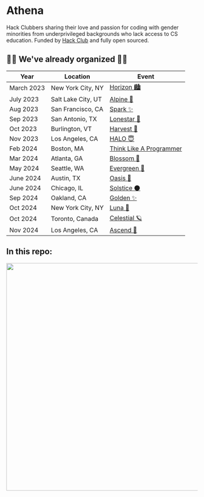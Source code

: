 # Athena
Hack Clubbers sharing their love and passion for coding with gender minorities from underprivileged backgrounds who lack access to CS education. Funded by [Hack Club](https://hackclub.com) and fully open sourced. 

## 🫶🏼 We've already organized 🫶🏼 

| Year | Location |  Event                                          |
| ---- | ---- | ----------------------------------------------------|
| March 2023 | New York City, NY | [Horizon 🏙️](https://github.com/hackclub/horizon) |
| July 2023 | Salt Lake City, UT | [Alpine 🧸](https://github.com/hackclub/alpine) |
| Aug 2023 | San Francisco, CA | [Spark ✨](https://github.com/hackclub/spark) |
| Sep 2023 | San Antonio, TX | [Lonestar 🤠](https://github.com/hackclub/lonestar) |
| Oct 2023 | Burlington, VT | [Harvest 🎃](https://github.com/hackclub/harvest) |
| Nov 2023 | Los Angeles, CA | [HALO 😇](https://github.com/hackclub/halo) |
| Feb 2024 | Boston, MA | [Think Like A Programmer]() |
| Mar 2024 | Atlanta, GA | [Blossom 🌸](https://github.com/hackclub/blossom)|
| May 2024 | Seattle, WA | [Evergreen 🌲](https://github.com/hackclub/evergreen)|
| June 2024 | Austin, TX | [Oasis 🌴](https://github.com/hackclub/oasis) |
| June 2024 | Chicago, IL | [Solstice ‭🌑 ](https://github.com/hackclub/solstice) |
| Sep 2024 | Oakland, CA | [Golden ✨](https://github.com/hackclub/golden) |
| Oct 2024 | New York City, NY | [Luna 🌙 ](https://luna.hackclub.com) | 
| Oct 2024 | Toronto, Canada | [Celestial 🪐](https://github.com/emma-x1/Toronto-DoS-Celestial) | 
| Nov 2024 | Los Angeles, CA | [Ascend 🚀](https://ascend.hackclub.com) |

## In this repo:

<img src="https://cloud-rbgeyix3i-hack-club-bot.vercel.app/0gh-readme.png" width="600" />
